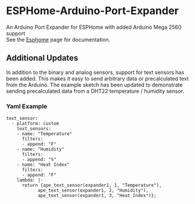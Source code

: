 # ESPHome-Arduino-Port-Expander
An Arduino Port Expander for ESPHome with added Arduino Mega 2560 support  
See the <a href='https://esphome.io/cookbook/arduino_port_extender.html'>Esphome</a> page for documentation.

## Additional Updates

In addition to the binary and analog sensors, support for text sensors has been added. This makes it easy to send arbitrary data or precalculated text from the Arduino. The example sketch has been updated to demonstrate sending precalculated data from a DHT22 temperature / humidity sensor.

### Yaml Example
```
text_sensor:
  - platform: custom
    text_sensors:
    - name: "Temperature"
      filters:
      - append: "F"
    - name: "Humidity"
      filters:
      - append: "%"
    - name: "Heat Index"
      filters:
      - append: "F"
    lambda: |-
      return {ape_text_sensor(expander1, 1, "Temperature"),
            ape_text_sensor(expander1, 2, "Humidity"),
            ape_text_sensor(expander1, 3, "Heat Index")};
```

